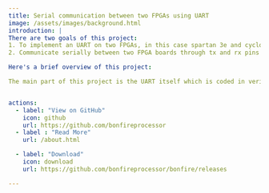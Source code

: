 ```yaml
---
title: Serial communication between two FPGAs using UART
image: /assets/images/background.html
introduction: |
There are two goals of this project:
1. To implement an UART on two FPGAs, in this case spartan 3e and cyclone IV.
2. Communicate serially between two FPGA boards through tx and rx pins using switches.

Here's a brief overview of this project:

The main part of this project is the UART itself which is coded in verilog. I have used two FPGA boards and implemented the same UART in both of them. The tx and rx pin from one FPGA board is connected to rx and tx pin of other. This way it is possible to establish a full duplex communication between the two FPGAs. The inputs to both the UARTs are given through switches and the outputs are observed on the LEDs and seven segment display. 


actions:
  - label: "View on GitHub"
    icon: github
    url: https://github.com/bonfireprocessor
  - label : "Read More"
    url: /about.html

  - label: "Download"
    icon: download
    url: https://github.com/bonfireprocessor/bonfire/releases    

---
```


